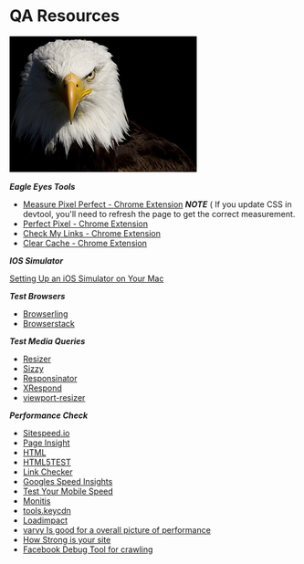 # QA Resources

![Eagle Eye](./eagle-eyes-feathers.jpg)

***Eagle Eyes Tools***

- [Measure Pixel Perfect - Chrome Extension](https://chrome.google.com/webstore/detail/dimensions/baocaagndhipibgklemoalmkljaimfdj?hl=en) ***NOTE*** ( If you update CSS in devtool, you'll need to refresh the page to get the correct measurement.
- [Perfect Pixel - Chrome Extension](https://chrome.google.com/webstore/detail/perfectpixel-by-welldonec/dkaagdgjmgdmbnecmcefdhjekcoceebi?hl=en)
- [Check My Links - Chrome Extension](https://chrome.google.com/webstore/detail/check-my-links/ojkcdipcgfaekbeaelaapakgnjflfglf?hl=en-GB)
- [Clear Cache - Chrome Extension](https://chrome.google.com/webstore/detail/clear-cache/cppjkneekbjaeellbfkmgnhonkkjfpdn/related?hl=en%20)


***IOS Simulator***

[Setting Up an iOS Simulator on Your Mac](http://www.macinstruct.com/node/494)

***Test Browsers***

- [Browserling](https://www.browserling.com)
- [Browserstack](https://www.browserstack.com)

***Test Media Queries***
- [Resizer](https://material.io/resizer)
- [Sizzy](https://sizzy.co)
- [Responsinator ](https://www.responsinator.com)
- [XRespond](http://app.xrespond.com)
- [viewport-resizer](http://lab.maltewassermann.com/viewport-resizer/?utm_source=bypeople)


***Performance Check***
- [Sitespeed.io](https://www.sitespeed.io)
- [Page Insight](https://developers.google.com/speed/pagespeed/insights)
- [HTML](https://validator.w3.org)
- [HTML5TEST](https://html5test.com)
- [Link Checker](validator)
- [Googles Speed Insights](https://developers.google.com/speed/pagespeed/insights)
- [Test Your Mobile Speed](https://testmysite.thinkwithgoogle.com/intl/en-us)
- [Monitis](http://www.monitis.com/pageload)
- [tools.keycdn](https://tools.keycdn.com/speed)
- [Loadimpact](https://loadimpact.com)
- [varvy Is good for a overall picture of performance](https://varvy.com/pagespeed)
- [How Strong is your site](https://website.grader.com)
- [Facebook Debug Tool for crawling](https://developers.facebook.com/tools/debug)
